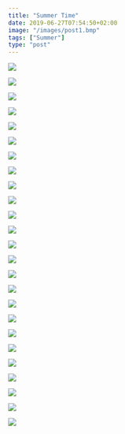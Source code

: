 ```yaml
---
title: "Summer Time"
date: 2019-06-27T07:54:50+02:00
image: "/images/post1.bmp"
tags: ["Summer"]
type: "post"
---
```


![](/images/post2.bmp)

![](/images/post3.bmp)

![](/images/post4.bmp)

![](/images/post5.jpg)

![](/images/post6.bmp)

![](/images/post7.bmp)

![](/images/post8.bmp)

![](/images/post9.jpg)

![](/images/post10.bmp)

![](/images/post11.bmp)

![](/images/post13.bmp)

![](/images/post14.bmp)

![](/images/post15.bmp)

![](/images/post16.bmp)

![](/images/post17.bmp)

![](/images/post18.bmp)

![](/images/post19.bmp)

![](/images/post20.bmp)

![](/images/post21.bmp)

![](/images/post22.bmp)

![](/images/post23.bmp)

![](/images/post24.bmp)

![](/images/post25.bmp)

![](/images/post26.bmp)

![](/images/post27.bmp)
